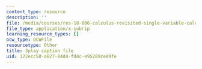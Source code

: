 ```yaml
---
content_type: resource
description: ''
file: /media/courses/res-18-006-calculus-revisited-single-variable-calculus-fall-2010/122ecc58a62784d4fd4ce95289ce89fe_MFRWDuduuSw.srt
file_type: application/x-subrip
learning_resource_types: []
ocw_type: OCWFile
resourcetype: Other
title: 3play caption file
uid: 122ecc58-a627-84d4-fd4c-e95289ce89fe
---
```

